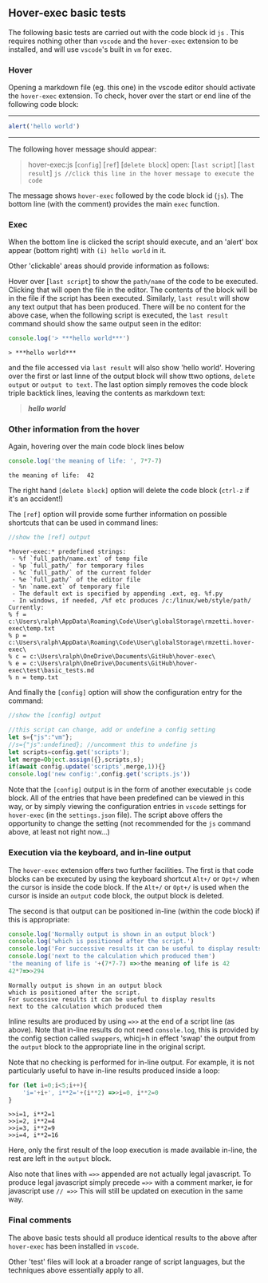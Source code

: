 ## Hover-exec basic tests

The following basic tests are carried out with the code block id `js` . This requires nothing other than `vscode` and the `hover-exec` extension to be installed, and will use `vscode`'s built in `vm` for exec.

### Hover
Opening a markdown file (eg. this one) in the vscode editor should activate the `hover-exec` extension. To check, hover over the start or end line of the following code block:

-------------------------
```js //click this line in the hover message to execute the code
alert('hello world')
```
-------------------------

The following hover message should appear:

>   hover-exec:js [`config`] [`ref`] [`delete block`]
>   open: [`last script`] [`last result`]
>   `js //click this line in the hover message to execute the code`

The message shows `hover-exec` followed by the code block id (`js`). The bottom line (with the comment) provides the main `exec` function.

### Exec
When the bottom line is clicked the script should execute, and an 'alert' box appear (bottom right) with `(i) hello world` in it.

Other 'clickable' areas should provide information as follows:

Hover over [`last script`] to show the `path/name` of the code to be executed. Clicking that will open the file in the editor. The contents of the block will be in the file if the script has been executed. Similarly, `last result` will show any text output that has been produced. There will be no content for the above case, when the following script is executed, the `last result` command should show the same output seen in the editor:

```js //when executed 'hello world' should be visible in a following code block titled 'output'
console.log('> ***hello world***')
```
```output
> ***hello world***
```

and the file accessed via `last result` will also show 'hello world'. Hovering  over the first or last linne of the output block will show ttwo options, `delete output` or `output to text`. The last option simply removes the code block triple backtick lines, leaving the contents as markdown text:

> ***hello world***

### Other information from the hover

Again, hovering over the main code block lines below

```js
console.log('the meaning of life: ', 7*7-7)
```
```output
the meaning of life:  42
```

The right hand `[delete block]` option will delete the code block (`ctrl-z` if it's an accident!)

The `[ref]` option will provide some further information on possible shortcuts that can be used in command lines:

```js
//show the [ref] output
```
```output
*hover-exec:* predefined strings:
 - %f `full_path/name.ext` of temp file
 - %p `full_path/` for temporary files
 - %c `full_path/` of the current folder
 - %e `full_path/` of the editor file
 - %n `name.ext` of temporary file
 - The default ext is specified by appending .ext, eg. %f.py
 - In windows, if needed, /%f etc produces /c:/linux/web/style/path/
Currently:
% f = c:\Users\ralph\AppData\Roaming\Code\User\globalStorage\rmzetti.hover-exec\temp.txt
% p = c:\Users\ralph\AppData\Roaming\Code\User\globalStorage\rmzetti.hover-exec\
% c = c:\Users\ralph\OneDrive\Documents\GitHub\hover-exec\
% e = c:\Users\ralph\OneDrive\Documents\GitHub\hover-exec\test\basic_tests.md
% n = temp.txt
```

And finally the `[config]` option will show the configuration entry for the command:

```js
//show the [config] output
```
```js :vm noInline
//this script can change, add or undefine a config setting
let s={"js":"vm"};
//s={"js":undefined}; //uncomment this to undefine js
let scripts=config.get('scripts');
let merge=Object.assign({},scripts,s);
if(await config.update('scripts',merge,1)){}
console.log('new config:',config.get('scripts.js'))
```

Note that the `[config]` output is in the form of another executable `js` code block. All of the entries  that have been predefined can be viewed in this way, or by simply viewing the configuration entries in `vscode` settings for `hover-exec` (in the `settings.json` file). The script above offers the opportunity to change the setting (not recommended for the `js`  command above, at least not right now...)

### Execution via the keyboard, and in-line output

The `hover-exec` extension offers two further facilities. The first is that code blocks can be executed by using the keyboard shortcut `Alt+/` or `Opt+/` when the cursor is inside the code block. If the `Alt+/` or `Opt+/` is used when the cursor is inside an `output` code block, the output block is deleted.

The second is that output can be positioned in-line (within the code block) if this is appropriate:

```js //show calculation results in-line
console.log('Normally output is shown in an output block')
console.log('which is positioned after the script.')
console.log('For successive results it can be useful to display results')
console.log('next to the calculation which produced them')
'the meaning of life is '+(7*7-7) =>>the meaning of life is 42
42*7=>>294
```
```output
Normally output is shown in an output block
which is positioned after the script.
For successive results it can be useful to display results
next to the calculation which produced them
```

Inline results are produced by using `=>>` at the end of a script line (as above). Note that in-line results do not need `console.log`, this is provided by the config section called `swappers`, whicj=h in effect 'swap' the output from the `output` block to the appropriate line in the original script.

Note that no checking is performed for in-line output. For example, it is not particularly useful to have in-line results produced inside a loop:

```js
for (let i=0;i<5;i++){
    'i='+i+', i**2='+(i**2) =>>i=0, i**2=0
}
```
```output
>>i=1, i**2=1
>>i=2, i**2=4
>>i=3, i**2=9
>>i=4, i**2=16
```

Here, only the first result of the loop execution is made available in-line, the rest are left in the `output` block.

Also note that lines with `=>>` appended are not actually legal javascript. To produce legal javascript simply precede `=>>` with a comment marker, ie for javascript use `// =>>` This will still be updated on execution in the same way.

### Final comments

The above basic tests should all produce identical results to the  above after `hover-exec` has been installed in `vscode`.

Other 'test' files will look at a broader range of script languages, but the techniques above essentially apply to all.

